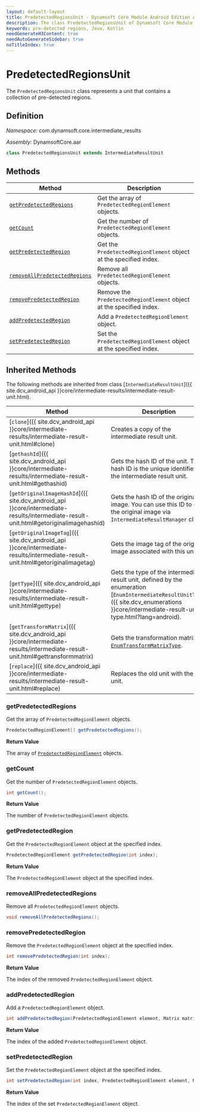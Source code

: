 ```yaml
---
layout: default-layout
title: PredetectedRegionsUnit - Dynamsoft Core Module Android Edition API Reference
description: The class PredetectedRegionsUnit of Dynamsoft Core Module represents a unit that contains a collection of pre-detected regions.
keywords: pre-detected regions, Java, Kotlin
needGenerateH3Content: true
needAutoGenerateSidebar: true
noTitleIndex: true
---
```


# PredetectedRegionsUnit

The `PredetectedRegionsUnit` class represents a unit that contains a collection of pre-detected regions.

## Definition

*Namespace:* com.dynamsoft.core.intermediate_results

*Assembly:* DynamsoftCore.aar

```java
class PredetectedRegionsUnit extends IntermediateResultUnit
```

## Methods

| Method | Description |
| ------ | ----------- |
| [`getPredetectedRegions`](#getpredetectedregions) | Get the array of `PredetectedRegionElement` objects. |
| [`getCount`](#getcount) | Get the number of `PredetectedRegionElement` objects. |
| [`getPredetectedRegion`](#getpredetectedregion) | Get the `PredetectedRegionElement` object at the specified index. |
| [`removeAllPredetectedRegions`](#removeallpredetectedregions) | Remove all `PredetectedRegionElement` objects. |
| [`removePredetectedRegion`](#removepredetectedregion) | Remove the `PredetectedRegionElement` object at the specified index. |
| [`addPredetectedRegion`](#addpredetectedregion) | Add a `PredetectedRegionElement` object. |
| [`setPredetectedRegion`](#setpredetectedregion) | Set the `PredetectedRegionElement` object at the specified index. |

## Inherited Methods

The following methods are inherited from class [`IntermediateResultUnit`]({{ site.dcv_android_api }}core/intermediate-results/intermediate-result-unit.html).

| Method | Description |
|------- |-------------|
| [`clone`]({{ site.dcv_android_api }}core/intermediate-results/intermediate-result-unit.html#clone) | Creates a copy of the intermediate result unit. |
| [`gethashId`]({{ site.dcv_android_api }}core/intermediate-results/intermediate-result-unit.html#gethashid) | Gets the hash ID of the unit. The hash ID is the unique identifier for the intermediate result unit. |
| [`getOriginalImageHashId`]({{ site.dcv_android_api }}core/intermediate-results/intermediate-result-unit.html#getoriginalimagehashid) | Gets the hash ID of the original image. You can use this ID to get the original image via `IntermediateResultManager` class. |
| [`getOriginalImageTag`]({{ site.dcv_android_api }}core/intermediate-results/intermediate-result-unit.html#getoriginalimagetag) | Gets the image tag of the original image associated with this unit. |
| [`getType`]({{ site.dcv_android_api }}core/intermediate-results/intermediate-result-unit.html#gettype) | Gets the type of the intermediate result unit, defined by the enumeration [`EnumIntermediateResultUnitType`]({{ site.dcv_enumerations }}core/intermediate-result-unit-type.html?lang=android). |
| [`getTransformMatrix`]({{ site.dcv_android_api }}core/intermediate-results/intermediate-result-unit.html#gettransformmatrix) | Gets the transformation matrix via [`EnumTransformMatrixType`]({{site.dcv_enumerations}}/core/transform-matrix-type.html). |
| [`replace`]({{ site.dcv_android_api }}core/intermediate-results/intermediate-result-unit.html#replace) | Replaces the old unit with the new unit. |

### getPredetectedRegions

Get the array of `PredetectedRegionElement` objects.

```java
PredetectedRegionElement[] getPredetectedRegions();
```

**Return Value**

The array of [`PredetectedRegionElement`](predetected-region-element.md) objects.

### getCount

Get the number of `PredetectedRegionElement` objects.

```java
int getCount();
```

**Return Value**

The number of `PredetectedRegionElement` objects.

### getPredetectedRegion

Get the `PredetectedRegionElement` object at the specified index.

```java
PredetectedRegionElement getPredetectedRegion(int index);
```

**Return Value**

The `PredetectedRegionElement` object at the specified index.

### removeAllPredetectedRegions

Remove all `PredetectedRegionElement` objects.

```java
void removeAllPredetectedRegions();
```

### removePredetectedRegion

Remove the `PredetectedRegionElement` object at the specified index.

```java
int removePredetectedRegion(int index);
```

**Return Value**

The index of the removed `PredetectedRegionElement` object.

### addPredetectedRegion

Add a `PredetectedRegionElement` object.

```java
int addPredetectedRegion(PredetectedRegionElement element, Matrix matrixToOriginalImage);
```

**Return Value**

The index of the added `PredetectedRegionElement` object.

### setPredetectedRegion

Set the `PredetectedRegionElement` object at the specified index.

```java
int setPredetectedRegion(int index, PredetectedRegionElement element, Matrix matrixToOriginalImage);
```

**Return Value**

The index of the set `PredetectedRegionElement` object.
